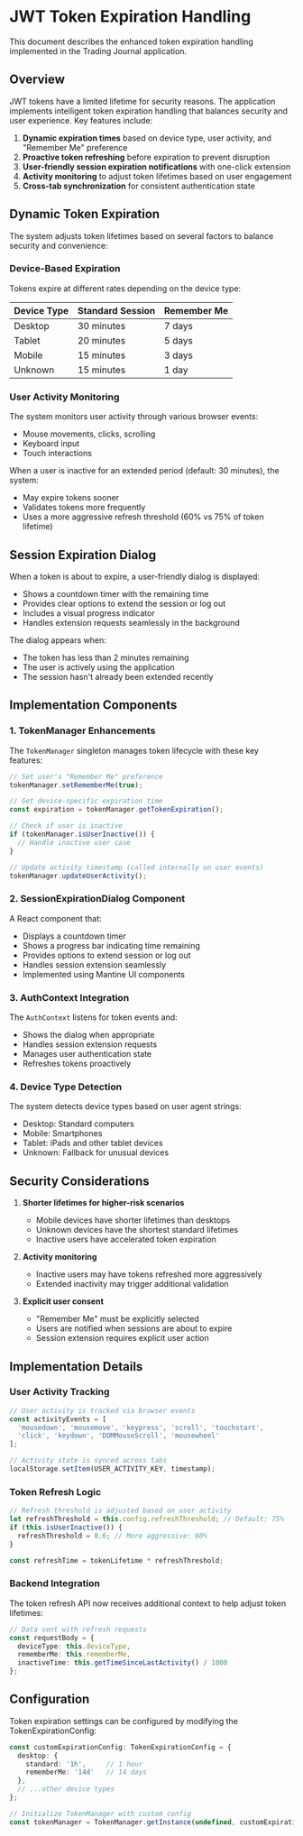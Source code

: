 # JWT Token Expiration Handling

This document describes the enhanced token expiration handling implemented in the Trading Journal application.

## Overview

JWT tokens have a limited lifetime for security reasons. The application implements intelligent token expiration handling that balances security and user experience. Key features include:

1. **Dynamic expiration times** based on device type, user activity, and "Remember Me" preference
2. **Proactive token refreshing** before expiration to prevent disruption
3. **User-friendly session expiration notifications** with one-click extension
4. **Activity monitoring** to adjust token lifetimes based on user engagement
5. **Cross-tab synchronization** for consistent authentication state

## Dynamic Token Expiration

The system adjusts token lifetimes based on several factors to balance security and convenience:

### Device-Based Expiration

Tokens expire at different rates depending on the device type:

| Device Type | Standard Session | Remember Me |
|-------------|------------------|------------|
| Desktop     | 30 minutes       | 7 days     |
| Tablet      | 20 minutes       | 5 days     |
| Mobile      | 15 minutes       | 3 days     |
| Unknown     | 15 minutes       | 1 day      |

### User Activity Monitoring

The system monitors user activity through various browser events:

- Mouse movements, clicks, scrolling
- Keyboard input
- Touch interactions

When a user is inactive for an extended period (default: 30 minutes), the system:
- May expire tokens sooner
- Validates tokens more frequently
- Uses a more aggressive refresh threshold (60% vs 75% of token lifetime)

## Session Expiration Dialog

When a token is about to expire, a user-friendly dialog is displayed:

- Shows a countdown timer with the remaining time
- Provides clear options to extend the session or log out
- Includes a visual progress indicator
- Handles extension requests seamlessly in the background

The dialog appears when:
- The token has less than 2 minutes remaining
- The user is actively using the application
- The session hasn't already been extended recently

## Implementation Components

### 1. TokenManager Enhancements

The `TokenManager` singleton manages token lifecycle with these key features:

```typescript
// Set user's "Remember Me" preference
tokenManager.setRememberMe(true);

// Get device-specific expiration time
const expiration = tokenManager.getTokenExpiration();

// Check if user is inactive
if (tokenManager.isUserInactive()) {
  // Handle inactive user case
}

// Update activity timestamp (called internally on user events)
tokenManager.updateUserActivity();
```

### 2. SessionExpirationDialog Component

A React component that:
- Displays a countdown timer
- Shows a progress bar indicating time remaining
- Provides options to extend session or log out
- Handles session extension seamlessly
- Implemented using Mantine UI components

### 3. AuthContext Integration

The `AuthContext` listens for token events and:
- Shows the dialog when appropriate
- Handles session extension requests
- Manages user authentication state
- Refreshes tokens proactively

### 4. Device Type Detection

The system detects device types based on user agent strings:
- Desktop: Standard computers
- Mobile: Smartphones
- Tablet: iPads and other tablet devices
- Unknown: Fallback for unusual devices

## Security Considerations

1. **Shorter lifetimes for higher-risk scenarios**
   - Mobile devices have shorter lifetimes than desktops
   - Unknown devices have the shortest standard lifetimes
   - Inactive users have accelerated token expiration

2. **Activity monitoring**
   - Inactive users may have tokens refreshed more aggressively
   - Extended inactivity may trigger additional validation

3. **Explicit user consent**
   - "Remember Me" must be explicitly selected
   - Users are notified when sessions are about to expire
   - Session extension requires explicit user action

## Implementation Details

### User Activity Tracking

```typescript
// User activity is tracked via browser events
const activityEvents = [
  'mousedown', 'mousemove', 'keypress', 'scroll', 'touchstart',
  'click', 'keydown', 'DOMMouseScroll', 'mousewheel'
];

// Activity state is synced across tabs
localStorage.setItem(USER_ACTIVITY_KEY, timestamp);
```

### Token Refresh Logic

```typescript
// Refresh threshold is adjusted based on user activity
let refreshThreshold = this.config.refreshThreshold; // Default: 75%
if (this.isUserInactive()) {
  refreshThreshold = 0.6; // More aggressive: 60%
}

const refreshTime = tokenLifetime * refreshThreshold;
```

### Backend Integration

The token refresh API now receives additional context to help adjust token lifetimes:

```typescript
// Data sent with refresh requests
const requestBody = {
  deviceType: this.deviceType,
  rememberMe: this.rememberMe,
  inactiveTime: this.getTimeSinceLastActivity() / 1000
};
```

## Configuration

Token expiration settings can be configured by modifying the TokenExpirationConfig:

```typescript
const customExpirationConfig: TokenExpirationConfig = {
  desktop: {
    standard: '1h',     // 1 hour
    rememberMe: '14d'   // 14 days
  },
  // ...other device types
};

// Initialize TokenManager with custom config
const tokenManager = TokenManager.getInstance(undefined, customExpirationConfig);
``` 